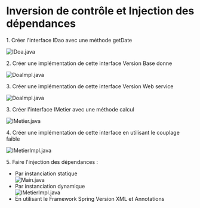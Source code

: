 <h1>Inversion de contrôle et Injection des dépendances</h1>
<p>1. Créer l'interface IDao avec une méthode getDate</p>
<img src="java/Image/Capture.PNG" alt="IDoa.java">
<p>2. Créer une implémentation de cette interface Version Base donne</p>
<img src="Image/Capture1.PNG" alt="DoaImpl.java">
<p>3. Créer une implémentation de cette interface Version Web service</p>
<img src="Image/Capture2.PNG" alt="DoaImpl.java">
<p>3. Créer l'interface IMetier avec une méthode calcul</p>
<img src="Image/Capture3.PNG" alt="IMetier.java">
<p>4. Créer une implémentation de cette interface en utilisant le couplage faible</p>
<img src="Image/Capture4.PNG" alt="IMetierImpl.java">
<p>5. Faire l'injection des dépendances :</p>
<ul>
  <li>Par instanciation statique</li>
  <img src="Image/Capture5.PNG" alt="Main.java">
  <li>Par instanciation dynamique</li>
  <img src="Image/Capture5.PNG" alt="IMetierImpl.java">
  <li>En utilisant le Framework Spring Version XML et Annotations</li>
</ul>



 





 
 
